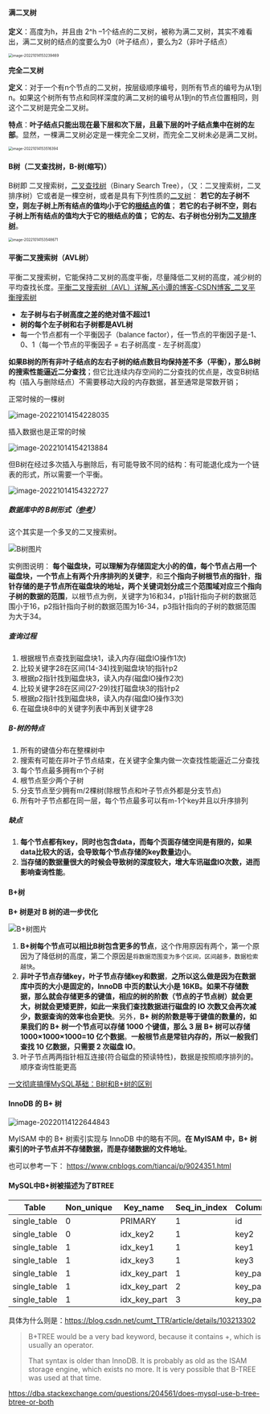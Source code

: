 #### 满二叉树

**定义**：高度为h，并且由 2^h –1个结点的二叉树，被称为满二叉树，其实不难看出，满二叉树的结点的度要么为0（叶子结点），要么为2（非叶子结点）

<img src="media/images/image-20221014153239469.png" alt="image-20221014153239469" style="zoom:50%;" />

**完全二叉树**

**定义**：对于一个有n个节点的二叉树，按层级顺序编号，则所有节点的编号为从1到n。如果这个树所有节点和同样深度的满二叉树的编号从1到n的节点位置相同，则这个二叉树是完全二叉树。

**特点**：**叶子结点只能出现在最下层和次下层，且最下层的叶子结点集中在树的左部**。显然，一棵满二叉树必定是一棵完全二叉树，而完全二叉树未必是满二叉树。

<img src="media/images/image-20221014153516394.png" alt="image-20221014153516394" style="zoom:50%;" />



#### B树（二叉查找树，B-树(缩写)）

B树即 二叉搜索树，[二叉查找树](https://baike.baidu.com/item/二叉查找树/7077965)（Binary Search Tree），（又：二叉搜索树，二叉排序树）它或者是一棵空树，或者是具有下列性质的[二叉树](https://baike.baidu.com/item/二叉树/1602879)： **若它的左子树不空，则左子树上所有结点的值均小于它的[根结点](https://baike.baidu.com/item/根结点/9795570)的值**； **若它的右子树不空，则右子树上所有结点的值均大于它的根结点的值； 它的左、右子树也分别为[二叉排序树](https://baike.baidu.com/item/二叉排序树/10905079)**。

<img src="media/images/image-20221014153548671.png" alt="image-20221014153548671" style="zoom:50%;" />

#### 平衡二叉搜索树（AVL树）

平衡二叉搜索树，它能保持二叉树的高度平衡，尽量降低二叉树的高度，减少树的平均查找长度。[平衡二叉搜索树（AVL）详解_芮小谭的博客-CSDN博客_二叉平衡搜索树](https://blog.csdn.net/tanrui519521/article/details/80935348) 

- **左子树与右子树高度之差的绝对值不超过1**
- **树的每个左子树和右子树都是AVL树**
- 每一个节点都有一个平衡因子（balance factor），任一节点的平衡因子是-1、0、1（每一个节点的平衡因子 = 右子树高度 - 左子树高度）

**如果B树的所有非叶子结点的左右子树的结点数目均保持差不多（平衡），那么B树的搜索性能逼近二分查找**；但它比连续内存空间的二分查找的优点是，改变B树结构（插入与删除结点）不需要移动大段的内存数据，甚至通常是常数开销；

正常时候的一棵树

![image-20221014154228035](media/images/image-20221014154228035.png)

插入数据也是正常的时候

![image-20221014154213884](media/images/image-20221014154213884.png)

但B树在经过多次插入与删除后，有可能导致不同的结构：有可能退化成为一个链表的形式，所以需要一个平衡。

![image-20221014154322727](media/images/image-20221014154322727.png)

##### 数据库中的 B树形式（[参考](https://blog.csdn.net/CSDN877425287/article/details/119843058)）

这个其实是一个多叉的二叉搜索树。

![B树图片](media/images/B树图片.png)

实例图说明：
**每个磁盘块，可以理解为存储固定大小的的值，每个节点占用一个磁盘块，一个节点上有两个升序排列的关键字**，和**三个指向子树根节点的指针**，**指针存储的是子节点所在磁盘块的地址，两个关键词划分成三个范围域对应三个指向子树的数据的范围**，以根节点为例，关键字为16和34，p1指针指向子树的数据范围小于16，p2指针指向子树的数据范围为16-34，p3指针指向的子树的数据范围为大于34。

##### 查询过程

1. 根据根节点查找到磁盘块1，读入内存(磁盘IO操作1次)
2. 比较关键字28在区间(14-34)找到磁盘块1的指针p2
3. 根据p2指针找到磁盘块3，读入内存(磁盘IO操作2次)
4. 比较关键字28在区间(27-29)找打磁盘块3的指针p2
5. 根据p2指针找到磁盘块8，读入内存(磁盘IO操作3次)
6. 在磁盘块8中的关键字列表中再到关键字28

##### **B-树的特点**

1. 所有的键值分布在整棵树中
2. 搜索有可能在非叶子节点结束，在关键字全集内做一次查找性能逼近二分查找
3. 每个节点最多拥有m个子树
4. 根节点至少两个子树
5. 分支节点至少拥有m/2棵树(除根节点和叶子节点外都是分支节点)
6. 所有叶子节点都在同一层，每个节点最多可以有m-1个key并且以升序排列

##### **缺点**

1. **每个节点都有key，同时也包含data，而每个页面存储空间是有限的，如果data比较大的话，会导致每个节点存储的key数量边小**。
2. **当存储的数据量很大的时候会导致树的深度较大，增大车讯磁盘IO次数，进而影响查询性能**。

#### B+树

**B+ 树是对 B 树的进一步优化**

![B+树图片](media/images/B+树图片.png)

1. **B+树每个节点可以相比B树包含更多的节点**，这个作用原因有两个，第一个原因为了降低树的高度，第二个原因是`将数据范围变为多个区间，区间越多，数据检索越快`。
2. **非叶子节点存储key，叶子节点存储key和数据**，**之所以这么做是因为在数据库中页的大小是固定的，InnoDB 中页的默认大小是 16KB。如果不存储数据，那么就会存储更多的键值，相应的树的阶数（节点的子节点树）就会更大，树就会更矮更胖，如此一来我们查找数据进行磁盘的 IO 次数又会再次减少，数据查询的效率也会更快**。另外，**B+ 树的阶数是等于键值的数量的，如果我们的 B+ 树一个节点可以存储 1000 个键值，那么 3 层 B+ 树可以存储 1000×1000×1000=10 亿个数据**。**一般根节点是常驻内存的，所以一般我们查找 10 亿数据，只需要 2 次磁盘 IO**。
3. 叶子节点两两指针相互连接(符合磁盘的预读特性)，数据是按照顺序排列的。顺序查询性能更高

[一文彻底搞懂MySQL基础：B树和B+树的区别](https://blog.csdn.net/a519640026/article/details/106940115)  

#### InnoDB 的 B+ 树

![image-20220114122644843](media/images/image-20220114122644843.png)

MyISAM 中的 B+ 树索引实现与 InnoDB 中的略有不同。**在 MyISAM 中，B+ 树索引的叶子节点并不存储数据，而是存储数据的文件地址**。



也可以参考一下： https://www.cnblogs.com/tiancai/p/9024351.html 

#### MySQL中B+树被描述为了BTREE

| Table        | Non_unique | Key_name     | Seq_in_index | Column_name | Collation | Cardinality | Sub_part | Packed | Null | Index_type | Comment | Index_comment |      |
| ------------ | ---------- | ------------ | ------------ | ----------- | --------- | ----------- | -------- | ------ | ---- | ---------- | ------- | ------------- | ---- |
| single_table | 0          | PRIMARY      | 1            | id          | A         | 9937        |          |        |      | BTREE      |         |               |      |
| single_table | 0          | idx_key2     | 1            | key2        | A         | 9890        |          |        | YES  | BTREE      |         |               |      |
| single_table | 1          | idx_key1     | 1            | key1        | A         | 9890        |          |        | YES  | BTREE      |         |               |      |
| single_table | 1          | idx_key3     | 1            | key3        | A         | 9890        |          |        | YES  | BTREE      |         |               |      |
| single_table | 1          | idx_key_part | 1            | key_part1   | A         | 9890        |          |        | YES  | BTREE      |         |               |      |
| single_table | 1          | idx_key_part | 2            | key_part2   | A         | 9890        |          |        | YES  | BTREE      |         |               |      |
| single_table | 1          | idx_key_part | 3            | key_part3   | A         | 9890        |          |        | YES  | BTREE      |         |               |      |

具体为什么则是：https://blog.csdn.net/cumt_TTR/article/details/103213302 

> B+TREE would be a very bad keyword, because it contains +, which is usually an operator.
>
> That syntax is older than InnoDB. It is probably as old as the ISAM storage engine, which exists no more. It is very possible that B-TREE was used at that time.

https://dba.stackexchange.com/questions/204561/does-mysql-use-b-tree-btree-or-both 